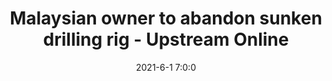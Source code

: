---
"title": "Malaysian owner to abandon sunken drilling rig - Upstream Online"
"date": "2021-6-1 7:0:0"
"feed_name": "GOOGLENEWS"
"feed_website": "https://news.google.com/search?q=drilling%2Bincident&hl=en-US&gl=US&ceid=US:en"
"feed_rss": "https://news.google.com/rss/search?q=drilling%2Bincident&hl=en-US&gl=US&ceid=US:en"
"link": "https://www.upstreamonline.com/rigs-and-vessels/malaysian-owner-to-abandon-sunken-drilling-rig/2-1-1018432"
"file": "_posts/2021-1-1-7a19fced3b8b226ca5d07c77e8222dc69214f7af.md"
"accident": "0"
"drilling": "0"
---